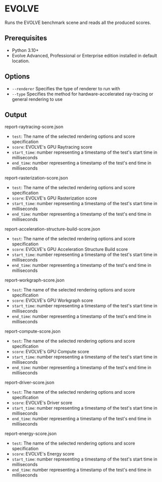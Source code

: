 
# EVOLVE

Runs the EVOLVE benchmark scene and reads all the produced scores.

## Prerequisites

- Python 3.10+
- Evolve Advanced, Professional or Enterprise edition installed in default location.

## Options

- `--renderer` Specifies the type of renderer to run with
- `--type` Specifies the method for hardware-accelerated ray-tracing or general rendering to use

## Output

report-raytracing-score.json
- `test`: The name of the selected rendering options and score specification
- `score`: EVOLVE's GPU Raytracing score
- `start_time`: number representing a timestamp of the test's start time in milliseconds
- `end_time`: number representing a timestamp of the test's end time in milliseconds

report-rasterization-score.json
- `test`: The name of the selected rendering options and score specification
- `score`: EVOLVE's GPU Rasterization score
- `start_time`: number representing a timestamp of the test's start time in milliseconds
- `end_time`: number representing a timestamp of the test's end time in milliseconds

report-acceleration-structure-build-score.json
- `test`: The name of the selected rendering options and score specification
- `score`: EVOLVE's GPU Acceleration Structure Build score
- `start_time`: number representing a timestamp of the test's start time in milliseconds
- `end_time`: number representing a timestamp of the test's end time in milliseconds

report-workgraph-score.json
- `test`: The name of the selected rendering options and score specification
- `score`: EVOLVE's GPU Workgraph score
- `start_time`: number representing a timestamp of the test's start time in milliseconds
- `end_time`: number representing a timestamp of the test's end time in milliseconds

report-compute-score.json
- `test`: The name of the selected rendering options and score specification
- `score`: EVOLVE's GPU Compute score
- `start_time`: number representing a timestamp of the test's start time in milliseconds
- `end_time`: number representing a timestamp of the test's end time in milliseconds

report-driver-score.json
- `test`: The name of the selected rendering options and score specification
- `score`: EVOLVE's Driver score
- `start_time`: number representing a timestamp of the test's start time in milliseconds
- `end_time`: number representing a timestamp of the test's end time in milliseconds

report-energy-score.json
- `test`: The name of the selected rendering options and score specification
- `score`: EVOLVE's Energy score
- `start_time`: number representing a timestamp of the test's start time in milliseconds
- `end_time`: number representing a timestamp of the test's end time in milliseconds